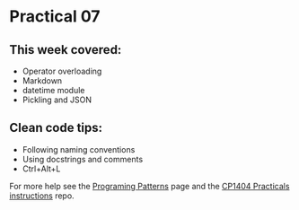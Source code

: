 # Practical 07

## This week covered:

- Operator overloading
- Markdown
- datetime module
- Pickling and JSON

## Clean code tips:

- Following naming conventions
- Using docstrings and comments
- Ctrl+Alt+L

For more help see the [Programing Patterns](https://github.com/CP1404/Starter/wiki/Programming-Patterns) page and the
[CP1404 Practicals instructions](https://github.com/CP1404/Practicals) repo.